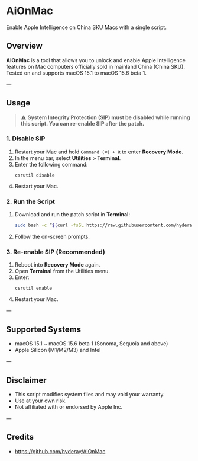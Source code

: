 # AiOnMac

Enable Apple Intelligence on China SKU Macs with a single script.

## Overview

**AiOnMac** is a tool that allows you to unlock and enable Apple Intelligence features on Mac computers officially sold in mainland China (China SKU).  
Tested on and supports macOS 15.1 to macOS 15.6 beta 1.

—

## Usage

> ⚠️ **System Integrity Protection (SIP) must be disabled while running this script. You can re-enable SIP after the patch.**

### 1. Disable SIP

1. Restart your Mac and hold `Command (⌘) + R` to enter **Recovery Mode**.
2. In the menu bar, select **Utilities > Terminal**.
3. Enter the following command:
    ```
    csrutil disable
    ```
4. Restart your Mac.

### 2. Run the Script

1. Download and run the patch script in **Terminal**:
    ```bash
    sudo bash -c “$(curl -fsSL https://raw.githubusercontent.com/hyderay/AiOnMac/refs/heads/main/fu*kApple_new.sh)”
    ```
2. Follow the on-screen prompts.

### 3. Re-enable SIP (Recommended)

1. Reboot into **Recovery Mode** again.
2. Open **Terminal** from the Utilities menu.
3. Enter:
    ```
    csrutil enable
    ```
4. Restart your Mac.

—

## Supported Systems

- macOS 15.1 ~ macOS 15.6 beta 1 (Sonoma, Sequoia and above)
- Apple Silicon (M1/M2/M3) and Intel

—


## Disclaimer

- This script modifies system files and may void your warranty.  
- Use at your own risk.
- Not affiliated with or endorsed by Apple Inc.

—

## Credits

- https://github.com/hyderay/AiOnMac
